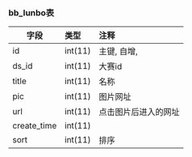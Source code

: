 ### bb_lunbo表
  
| 字段        | 类型 |    注释 |
| -------- |:------|:------|
|id| int(11) |   主键, 自增, |  
|ds_id| int(11) |   大赛id |  
|title| int(11) |  名称 |  
|pic| int(11) |   图片网址 |  
|url| int(11) |  点击图片后进入的网址  |  
|create_time| int(11) |    |  
|sort| int(11) |   排序 |  

